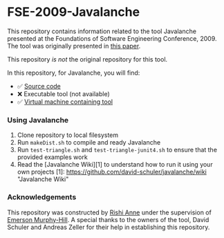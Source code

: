 # FSE-2009-Javalanche

This repository contains information related to the tool Javalanche presented at the  Foundations of Software Engineering Conference, 2009. The tool was originally presented in [this paper](https://www.st.cs.uni-saarland.de/publications/details/schuler-fse-2009/).

This repository _is not_ the original repository for this tool. 

In this repository, for Javalanche, you will find:
* :white_check_mark: [Source code](https://github.com/david-schuler/javalanche/)
* :x: Executable tool (not available)
* :white_check_mark: [Virtual machine containing tool](https://drive.google.com/open?id=0B6JCaBtQgKl7YTFESEktMzYtb3M)

### Using Javalanche
1. Clone repository to local filesystem
2. Run `makeDist.sh` to compile and ready Javalanche
3. Run `test-triangle.sh` and `test-triangle-junit4.sh` to ensure that the provided examples work
4. Read the [Javalanche Wiki][1] to understand how to run it using your own projects
[1]: https://github.com/david-schuler/javalanche/wiki "Javalanche Wiki"

### Acknowledgements
This repository was constructed by [Rishi Anne](https://github.com/rishielnino) under the supervision of [Emerson Murphy-Hill](https://github.com/CaptainEmerson). A special thanks to the owners of the tool, David Schuler and Andreas Zeller for their help in establishing this repository.


